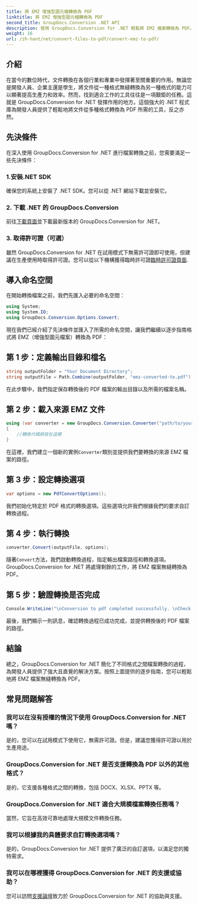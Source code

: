```yaml
---
title: 將 EMZ 增強型圖元檔轉換為 PDF
linktitle: 將 EMZ 增強型圖元檔轉換為 PDF
second_title: GroupDocs.Conversion .NET API
description: 使用 GroupDocs.Conversion for .NET 輕鬆將 EMZ 檔案轉換為 PDF。簡化您的文件轉換任務。
weight: 16
url: /zh-hant/net/convert-files-to-pdf/convert-emz-to-pdf/
---
```

## 介紹
在當今的數位時代，文件轉換在各個行業和專業中發揮著至關重要的作用。無論您是開發人員、企業主還是學生，將文件從一種格式無縫轉換為另一種格式的能力可以顯著提高生產力和效率。然而，找到適合工作的工具往往是一項艱鉅的任務。這就是 GroupDocs.Conversion for .NET 發揮作用的地方。這個強大的 .NET 程式庫為開發人員提供了輕鬆地將文件從多種格式轉換為 PDF 所需的工具，反之亦然。
## 先決條件
在深入使用 GroupDocs.Conversion for .NET 進行檔案轉換之前，您需要滿足一些先決條件：
### 1.安裝.NET SDK
確保您的系統上安裝了 .NET SDK。您可以從 .NET 網站下載並安裝它。
### 2. 下載 .NET 的 GroupDocs.Conversion
前往[下載頁面](https://releases.groupdocs.com/conversion/net/)並下載最新版本的 GroupDocs.Conversion for .NET。
### 3. 取得許可證（可選）
雖然 GroupDocs.Conversion for .NET 在試用模式下無需許可證即可使用，但建議在生產使用時取得許可證。您可以從以下機構獲得臨時許可證[臨時許可證頁面](https://purchase.groupdocs.com/temporary-license/).

## 導入命名空間
在開始轉換檔案之前，我們先匯入必要的命名空間：
```csharp
using System;
using System.IO;
using GroupDocs.Conversion.Options.Convert;
```
現在我們已經介紹了先決條件並匯入了所需的命名空間，讓我們繼續以逐步指南格式將 EMZ（增強型圖元檔案）轉換為 PDF：
## 第 1 步：定義輸出目錄和檔名
```csharp
string outputFolder = "Your Document Directory";
string outputFile = Path.Combine(outputFolder, "emz-converted-to.pdf");
```
在此步驟中，我們指定保存轉換後的 PDF 檔案的輸出目錄以及所需的檔案名稱。
## 第 2 步：載入來源 EMZ 文件
```csharp
using (var converter = new GroupDocs.Conversion.Converter("path/to/your/emz/file.emz"))
{
    //轉換代碼將放在這裡
}
```
在這裡，我們建立一個新的實例`Converter`類別並提供我們要轉換的來源 EMZ 檔案的路徑。
## 第 3 步：設定轉換選項
```csharp
var options = new PdfConvertOptions();
```
我們初始化特定於 PDF 格式的轉換選項。這些選項允許我們根據我們的要求自訂轉換過程。
## 第 4 步：執行轉換
```csharp
converter.Convert(outputFile, options);
```
隨著`Convert`方法，我們啟動轉換過程，指定輸出檔案路徑和轉換選項。 GroupDocs.Conversion for .NET 將處理剩餘的工作，將 EMZ 檔案無縫轉換為 PDF。
## 第 5 步：驗證轉換是否完成
```csharp
Console.WriteLine("\nConversion to pdf completed successfully. \nCheck output in {0}", outputFolder);
```
最後，我們顯示一則訊息，確認轉換過程已成功完成，並提供轉換後的 PDF 檔案的路徑。

## 結論
總之，GroupDocs.Conversion for .NET 簡化了不同格式之間檔案轉換的過程，為開發人員提供了強大且直覺的解決方案。按照上面提供的逐步指南，您可以輕鬆地將 EMZ 檔案無縫轉換為 PDF。
## 常見問題解答
### 我可以在沒有授權的情況下使用 GroupDocs.Conversion for .NET 嗎？
是的，您可以在試用模式下使用它，無需許可證。但是，建議您獲得許可證以用於生產用途。
### GroupDocs.Conversion for .NET 是否支援轉換為 PDF 以外的其他格式？
是的，它支援各種格式之間的轉換，包括 DOCX、XLSX、PPTX 等。
### GroupDocs.Conversion for .NET 適合大規模檔案轉換任務嗎？
當然，它旨在高效可靠地處理大規模文件轉換任務。
### 我可以根據我的具體要求自訂轉換選項嗎？
是的，GroupDocs.Conversion for .NET 提供了廣泛的自訂選項，以滿足您的獨特需求。
### 我可以在哪裡獲得 GroupDocs.Conversion for .NET 的支援或協助？
您可以訪問[支援論壇](https://forum.groupdocs.com/c/conversion/11)致力於 GroupDocs.Conversion for .NET 的協助與支援。